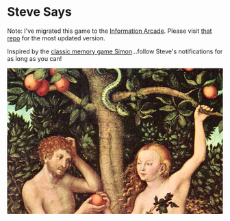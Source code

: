 # Steve Says

Note: I've migrated this game to the [Information Arcade](https://informationarcade.com/). Please visit [that repo](https://github.com/officecowboy/information-arcade) for the most updated version.

Inspired by the [classic memory game Simon](https://americanhistory.si.edu/collections/search/object/nmah_1302005)...follow Steve's notifications for as long as you can!

![Garden of Eden](Images/Tree-of-Knowledge-Good-Evil.jpeg)
